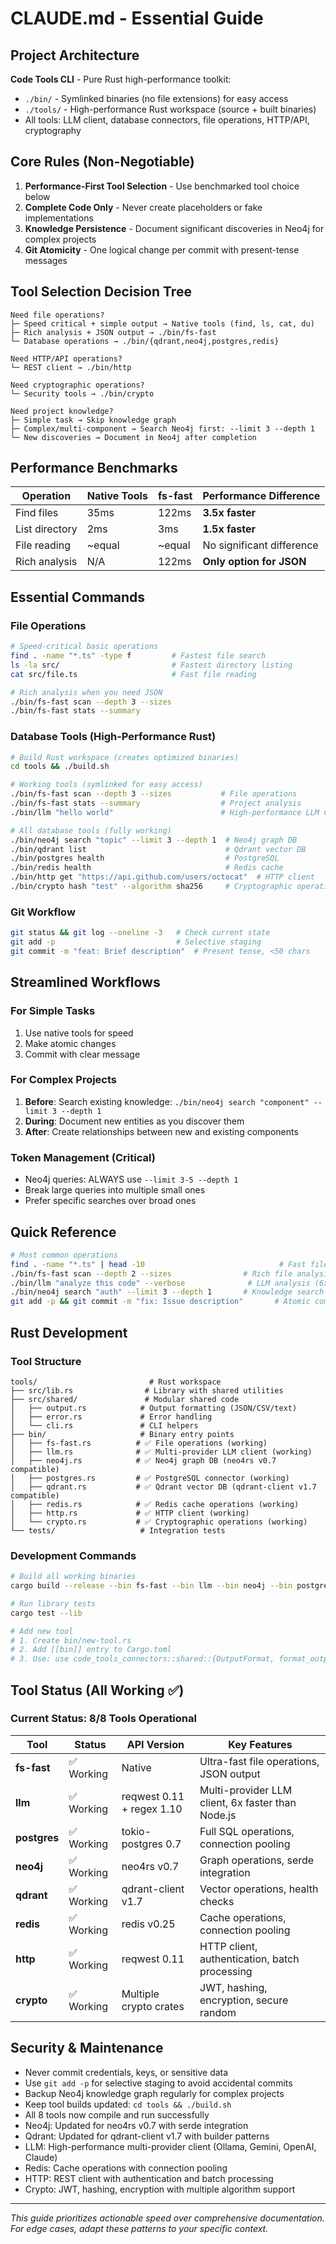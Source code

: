 # CLAUDE.md - Essential Guide

## Project Architecture 

**Code Tools CLI** - Pure Rust high-performance toolkit:
- `./bin/` - Symlinked binaries (no file extensions) for easy access
- `./tools/` - High-performance Rust workspace (source + built binaries)
- All tools: LLM client, database connectors, file operations, HTTP/API, cryptography

## Core Rules (Non-Negotiable)

1. **Performance-First Tool Selection** - Use benchmarked tool choice below
2. **Complete Code Only** - Never create placeholders or fake implementations
3. **Knowledge Persistence** - Document significant discoveries in Neo4j for complex projects
4. **Git Atomicity** - One logical change per commit with present-tense messages

## Tool Selection Decision Tree

```
Need file operations?
├─ Speed critical + simple output → Native tools (find, ls, cat, du)
├─ Rich analysis + JSON output → ./bin/fs-fast
└─ Database operations → ./bin/{qdrant,neo4j,postgres,redis}

Need HTTP/API operations?
└─ REST client → ./bin/http

Need cryptographic operations?
└─ Security tools → ./bin/crypto

Need project knowledge?
├─ Simple task → Skip knowledge graph  
├─ Complex/multi-component → Search Neo4j first: --limit 3 --depth 1
└─ New discoveries → Document in Neo4j after completion
```

## Performance Benchmarks

| Operation | Native Tools | fs-fast | Performance Difference |
|-----------|--------------|---------|----------------------|
| Find files | 35ms | 122ms | **3.5x faster** |
| List directory | 2ms | 3ms | **1.5x faster** |
| File reading | ~equal | ~equal | No significant difference |
| Rich analysis | N/A | 122ms | **Only option for JSON** |

## Essential Commands

### File Operations
```bash
# Speed-critical basic operations
find . -name "*.ts" -type f         # Fastest file search
ls -la src/                         # Fastest directory listing  
cat src/file.ts                     # Fast file reading

# Rich analysis when you need JSON
./bin/fs-fast scan --depth 3 --sizes
./bin/fs-fast stats --summary
```

### Database Tools (High-Performance Rust)
```bash
# Build Rust workspace (creates optimized binaries)
cd tools && ./build.sh

# Working tools (symlinked for easy access)
./bin/fs-fast scan --depth 3 --sizes           # File operations
./bin/fs-fast stats --summary                  # Project analysis
./bin/llm "hello world"                        # High-performance LLM CLI (6x faster)

# All database tools (fully working)
./bin/neo4j search "topic" --limit 3 --depth 1  # Neo4j graph DB
./bin/qdrant list                               # Qdrant vector DB
./bin/postgres health                           # PostgreSQL
./bin/redis health                              # Redis cache
./bin/http get "https://api.github.com/users/octocat"  # HTTP client
./bin/crypto hash "test" --algorithm sha256     # Cryptographic operations
```

### Git Workflow
```bash
git status && git log --oneline -3   # Check current state
git add -p                           # Selective staging
git commit -m "feat: Brief description"  # Present tense, <50 chars
```

## Streamlined Workflows

### For Simple Tasks
1. Use native tools for speed
2. Make atomic changes
3. Commit with clear message

### For Complex Projects  
1. **Before**: Search existing knowledge: `./bin/neo4j search "component" --limit 3 --depth 1`
2. **During**: Document new entities as you discover them
3. **After**: Create relationships between new and existing components

### Token Management (Critical)
- Neo4j queries: ALWAYS use `--limit 3-5 --depth 1`
- Break large queries into multiple small ones
- Prefer specific searches over broad ones

## Quick Reference

```bash
# Most common operations
find . -name "*.ts" | head -10                              # Fast file search
./bin/fs-fast scan --depth 2 --sizes                # Rich file analysis
./bin/llm "analyze this code" --verbose              # LLM analysis (6x faster)
./bin/neo4j search "auth" --limit 3 --depth 1       # Knowledge search
git add -p && git commit -m "fix: Issue description"       # Atomic commit
```

## Rust Development

### Tool Structure
```
tools/                         # Rust workspace
├── src/lib.rs                # Library with shared utilities  
├── src/shared/               # Modular shared code
│   ├── output.rs            # Output formatting (JSON/CSV/text)
│   ├── error.rs             # Error handling
│   └── cli.rs               # CLI helpers
├── bin/                     # Binary entry points
│   ├── fs-fast.rs          # ✅ File operations (working)
│   ├── llm.rs              # ✅ Multi-provider LLM client (working)
│   ├── neo4j.rs            # ✅ Neo4j graph DB (neo4rs v0.7 compatible)
│   ├── postgres.rs         # ✅ PostgreSQL connector (working)
│   ├── qdrant.rs           # ✅ Qdrant vector DB (qdrant-client v1.7 compatible)
│   ├── redis.rs            # ✅ Redis cache operations (working)
│   ├── http.rs             # ✅ HTTP client (working)
│   └── crypto.rs           # ✅ Cryptographic operations (working)
└── tests/                   # Integration tests
```

### Development Commands
```bash
# Build all working binaries
cargo build --release --bin fs-fast --bin llm --bin neo4j --bin postgres --bin qdrant --bin redis --bin http --bin crypto

# Run library tests
cargo test --lib

# Add new tool
# 1. Create bin/new-tool.rs
# 2. Add [[bin]] entry to Cargo.toml  
# 3. Use: use code_tools_connectors::shared::{OutputFormat, format_output};
```

## Tool Status (All Working ✅)

### Current Status: 8/8 Tools Operational

| Tool | Status | API Version | Key Features |
|-----------|--------|-------------|--------------|
| **fs-fast** | ✅ Working | Native | Ultra-fast file operations, JSON output |
| **llm** | ✅ Working | reqwest 0.11 + regex 1.10 | Multi-provider LLM client, 6x faster than Node.js |
| **postgres** | ✅ Working | tokio-postgres 0.7 | Full SQL operations, connection pooling |
| **neo4j** | ✅ Working | neo4rs v0.7 | Graph operations, serde integration |
| **qdrant** | ✅ Working | qdrant-client v1.7 | Vector operations, health checks |
| **redis** | ✅ Working | redis v0.25 | Cache operations, connection pooling |
| **http** | ✅ Working | reqwest 0.11 | HTTP client, authentication, batch processing |
| **crypto** | ✅ Working | Multiple crypto crates | JWT, hashing, encryption, secure random |

## Security & Maintenance
- Never commit credentials, keys, or sensitive data
- Use `git add -p` for selective staging to avoid accidental commits
- Backup Neo4j knowledge graph regularly for complex projects
- Keep tool builds updated: `cd tools && ./build.sh`
- All 8 tools now compile and run successfully
- Neo4j: Updated for neo4rs v0.7 with serde integration
- Qdrant: Updated for qdrant-client v1.7 with builder patterns  
- LLM: High-performance multi-provider client (Ollama, Gemini, OpenAI, Claude)
- Redis: Cache operations with connection pooling
- HTTP: REST client with authentication and batch processing
- Crypto: JWT, hashing, encryption with multiple algorithm support

---
*This guide prioritizes actionable speed over comprehensive documentation. For edge cases, adapt these patterns to your specific context.*